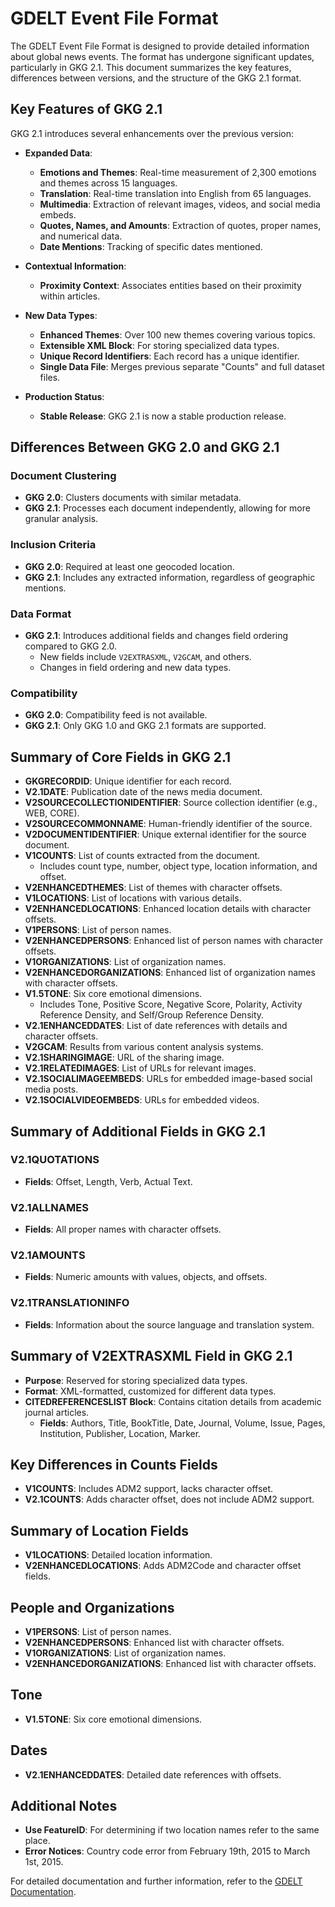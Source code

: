# GDELT Event File Format

The GDELT Event File Format is designed to provide detailed information about global news events. The format has undergone significant updates, particularly in GKG 2.1. This document summarizes the key features, differences between versions, and the structure of the GKG 2.1 format.

## Key Features of GKG 2.1

GKG 2.1 introduces several enhancements over the previous version:

- **Expanded Data**:
  - **Emotions and Themes**: Real-time measurement of 2,300 emotions and themes across 15 languages.
  - **Translation**: Real-time translation into English from 65 languages.
  - **Multimedia**: Extraction of relevant images, videos, and social media embeds.
  - **Quotes, Names, and Amounts**: Extraction of quotes, proper names, and numerical data.
  - **Date Mentions**: Tracking of specific dates mentioned.

- **Contextual Information**:
  - **Proximity Context**: Associates entities based on their proximity within articles.

- **New Data Types**:
  - **Enhanced Themes**: Over 100 new themes covering various topics.
  - **Extensible XML Block**: For storing specialized data types.
  - **Unique Record Identifiers**: Each record has a unique identifier.
  - **Single Data File**: Merges previous separate "Counts" and full dataset files.

- **Production Status**:
  - **Stable Release**: GKG 2.1 is now a stable production release.

## Differences Between GKG 2.0 and GKG 2.1

### Document Clustering

- **GKG 2.0**: Clusters documents with similar metadata.
- **GKG 2.1**: Processes each document independently, allowing for more granular analysis.

### Inclusion Criteria

- **GKG 2.0**: Required at least one geocoded location.
- **GKG 2.1**: Includes any extracted information, regardless of geographic mentions.

### Data Format

- **GKG 2.1**: Introduces additional fields and changes field ordering compared to GKG 2.0.
  - New fields include `V2EXTRASXML`, `V2GCAM`, and others.
  - Changes in field ordering and new data types.

### Compatibility

- **GKG 2.0**: Compatibility feed is not available.
- **GKG 2.1**: Only GKG 1.0 and GKG 2.1 formats are supported.

## Summary of Core Fields in GKG 2.1

- **GKGRECORDID**: Unique identifier for each record.
- **V2.1DATE**: Publication date of the news media document.
- **V2SOURCECOLLECTIONIDENTIFIER**: Source collection identifier (e.g., WEB, CORE).
- **V2SOURCECOMMONNAME**: Human-friendly identifier of the source.
- **V2DOCUMENTIDENTIFIER**: Unique external identifier for the source document.
- **V1COUNTS**: List of counts extracted from the document.
  - Includes count type, number, object type, location information, and offset.
- **V2ENHANCEDTHEMES**: List of themes with character offsets.
- **V1LOCATIONS**: List of locations with various details.
- **V2ENHANCEDLOCATIONS**: Enhanced location details with character offsets.
- **V1PERSONS**: List of person names.
- **V2ENHANCEDPERSONS**: Enhanced list of person names with character offsets.
- **V1ORGANIZATIONS**: List of organization names.
- **V2ENHANCEDORGANIZATIONS**: Enhanced list of organization names with character offsets.
- **V1.5TONE**: Six core emotional dimensions.
  - Includes Tone, Positive Score, Negative Score, Polarity, Activity Reference Density, and Self/Group Reference Density.
- **V2.1ENHANCEDDATES**: List of date references with details and character offsets.
- **V2GCAM**: Results from various content analysis systems.
- **V2.1SHARINGIMAGE**: URL of the sharing image.
- **V2.1RELATEDIMAGES**: List of URLs for relevant images.
- **V2.1SOCIALIMAGEEMBEDS**: URLs for embedded image-based social media posts.
- **V2.1SOCIALVIDEOEMBEDS**: URLs for embedded videos.

## Summary of Additional Fields in GKG 2.1

### V2.1QUOTATIONS

- **Fields**: Offset, Length, Verb, Actual Text.

### V2.1ALLNAMES

- **Fields**: All proper names with character offsets.

### V2.1AMOUNTS

- **Fields**: Numeric amounts with values, objects, and offsets.

### V2.1TRANSLATIONINFO

- **Fields**: Information about the source language and translation system.

## Summary of V2EXTRASXML Field in GKG 2.1

- **Purpose**: Reserved for storing specialized data types.
- **Format**: XML-formatted, customized for different data types.
- **CITEDREFERENCESLIST Block**: Contains citation details from academic journal articles.
  - **Fields**: Authors, Title, BookTitle, Date, Journal, Volume, Issue, Pages, Institution, Publisher, Location, Marker.

## Key Differences in Counts Fields

- **V1COUNTS**: Includes ADM2 support, lacks character offset.
- **V2.1COUNTS**: Adds character offset, does not include ADM2 support.

## Summary of Location Fields

- **V1LOCATIONS**: Detailed location information.
- **V2ENHANCEDLOCATIONS**: Adds ADM2Code and character offset fields.

## People and Organizations

- **V1PERSONS**: List of person names.
- **V2ENHANCEDPERSONS**: Enhanced list with character offsets.
- **V1ORGANIZATIONS**: List of organization names.
- **V2ENHANCEDORGANIZATIONS**: Enhanced list with character offsets.

## Tone

- **V1.5TONE**: Six core emotional dimensions.

## Dates

- **V2.1ENHANCEDDATES**: Detailed date references with offsets.

## Additional Notes

- **Use FeatureID**: For determining if two location names refer to the same place.
- **Error Notices**: Country code error from February 19th, 2015 to March 1st, 2015.

For detailed documentation and further information, refer to the [GDELT Documentation](https://www.gdelt.org/data.html).
